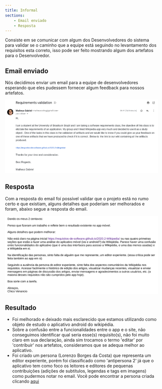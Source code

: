 ```yaml
---
title: Informal
sections:
    - Email enviado
    - Resposta
---
```


Consiste em se comunicar com algum dos Desenvolvedores do sistema para validar se o caminho que a equipe está seguindo 
no levantamento dos requisitos esta correto, isso pode ser feito mostrando algum dos artefatos para o Desenvolvedor.

## Email enviado

Nós decidimos enviar um email para a equipe de desenvolvedores esperando que eles pudessem fornecer algum feedback para nossos artefatos.

<div class="screenshot-holder" style="display: flex; justify-content: center;">
<a href="assets/images/email.png" data-title="Email enviado" data-toggle="lightbox">
<img class="img-responsive" src="assets/images/email.png" alt="screenshot" style="width: 100%" />
</a>
<a class="mask" href="assets/images/email.png" data-title="Email enviado" data-toggle="lightbox"><i class="icon fa fa-search-plus"></i>
</a>
</div>

## Resposta

Com a resposta do email foi possível validar que o projeto está no rumo certo e que existiam, alguns detalhes que poderiam ser melhorados e foram, abaixo segue a resposta do email.

<div class="screenshot-holder" style="display: flex; justify-content: center;">
<a href="assets/images/emailResposta.png" data-title="Email enviado" data-toggle="lightbox">
<img class="img-responsive" src="assets/images/emailResposta.png" alt="screenshot" style="width: 100%" />
</a>
<a class="mask" href="assets/images/emailResposta.png" data-title="Email enviado" data-toggle="lightbox"><i class="icon fa fa-search-plus"></i>
</a>
</div>

## Resultado

* Foi melhorado e deixado mais esclarecido que estamos utilizando como objeto de estudo o aplicativo android do wikipédia.
* Sobre a confusão entre a funcionalidades entre o app e o site, não conseguimos identificar qual seria esse(s) requisito(s), não foi muito claro em sua declaração, ainda sim trocamos o termo 'editar' por 'contribuir' nos artefatos, consideramos que se adequa melhor ao aplicativo.
* Foi criado um persona (Lorenzo Borges da Costa) que representa um editor experiente, porém foi classificado como 'antipersona 2' já que o aplicativo tem como foco os leitores e editores de pequenas contribuições (adições de subtítulos, legendas e tags em imagens) como pudermos notar no email. Você pode encontrar a persona criada clicando [aqui](https://requisitos-de-software.github.io/2020.2-Wikipedia/elicitacao.html#personas)